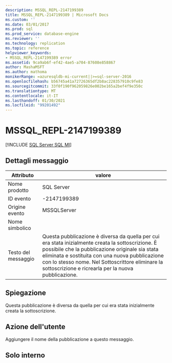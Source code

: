 ```yaml
---
description: MSSQL_REPL-2147199389
title: MSSQL_REPL-2147199389 | Microsoft Docs
ms.custom: ''
ms.date: 03/01/2017
ms.prod: sql
ms.prod_service: database-engine
ms.reviewer: ''
ms.technology: replication
ms.topic: reference
helpviewer_keywords:
- MSSQL_REPL-2147199389 error
ms.assetid: 9ca9ab6f-ef42-4ae5-a704-87608e858867
author: MashaMSFT
ms.author: mathoma
monikerRange: =azuresqldb-mi-current||>=sql-server-2016
ms.openlocfilehash: b56745a41a72726365df2b8ac228357910c9fe83
ms.sourcegitcommit: 33f0f190f962059826e002be165a2bef4f9e350c
ms.translationtype: MT
ms.contentlocale: it-IT
ms.lasthandoff: 01/30/2021
ms.locfileid: "99201492"
---
```

# <a name="mssql_repl-2147199389"></a>MSSQL_REPL-2147199389
[!INCLUDE [SQL Server SQL MI](../../includes/applies-to-version/sql-asdbmi.md)]
    
## <a name="message-details"></a>Dettagli messaggio  
  
|Attributo|valore|  
|-|-|  
|Nome prodotto|SQL Server|  
|ID evento|-2147199389|  
|Origine evento|MSSQLServer|  
|Nome simbolico||  
|Testo del messaggio|Questa pubblicazione è diversa da quella per cui era stata inizialmente creata la sottoscrizione. È possibile che la pubblicazione originale sia stata eliminata e sostituita con una nuova pubblicazione con lo stesso nome. Nel Sottoscrittore eliminare la sottoscrizione e ricrearla per la nuova pubblicazione.|  
  
## <a name="explanation"></a>Spiegazione  
 Questa pubblicazione è diversa da quella per cui era stata inizialmente creata la sottoscrizione.  
  
## <a name="user-action"></a>Azione dell'utente  
 Aggiungere il nome della pubblicazione a questo messaggio.  
  
## <a name="internal-only"></a>Solo interno  
  
